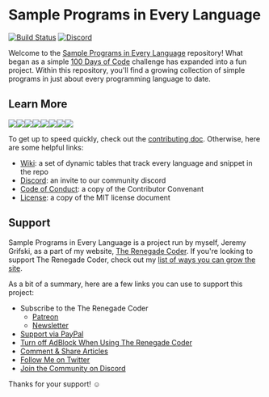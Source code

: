 # Sample Programs in Every Language

[![Build Status](https://travis-ci.com/TheRenegadeCoder/sample-programs.svg?branch=master)](https://travis-ci.com/TheRenegadeCoder/sample-programs)
[![Discord](https://img.shields.io/discord/612072397545275424)](https://discord.gg/Jhmtj7Z)  


Welcome to the [Sample Programs in Every Language][0] repository! What began
as a simple [100 Days of Code][1] challenge has expanded into a fun project.
Within this repository, you'll find a growing collection of simple programs
in just about every programming language to date.

## Learn More

[![](https://sourcerer.io/fame/jrg94/TheRenegadeCoder/sample-programs/images/0)](https://sourcerer.io/fame/jrg94/TheRenegadeCoder/sample-programs/links/0)[![](https://sourcerer.io/fame/jrg94/TheRenegadeCoder/sample-programs/images/1)](https://sourcerer.io/fame/jrg94/TheRenegadeCoder/sample-programs/links/1)[![](https://sourcerer.io/fame/jrg94/TheRenegadeCoder/sample-programs/images/2)](https://sourcerer.io/fame/jrg94/TheRenegadeCoder/sample-programs/links/2)[![](https://sourcerer.io/fame/jrg94/TheRenegadeCoder/sample-programs/images/3)](https://sourcerer.io/fame/jrg94/TheRenegadeCoder/sample-programs/links/3)[![](https://sourcerer.io/fame/jrg94/TheRenegadeCoder/sample-programs/images/4)](https://sourcerer.io/fame/jrg94/TheRenegadeCoder/sample-programs/links/4)[![](https://sourcerer.io/fame/jrg94/TheRenegadeCoder/sample-programs/images/5)](https://sourcerer.io/fame/jrg94/TheRenegadeCoder/sample-programs/links/5)[![](https://sourcerer.io/fame/jrg94/TheRenegadeCoder/sample-programs/images/6)](https://sourcerer.io/fame/jrg94/TheRenegadeCoder/sample-programs/links/6)[![](https://sourcerer.io/fame/jrg94/TheRenegadeCoder/sample-programs/images/7)](https://sourcerer.io/fame/jrg94/TheRenegadeCoder/sample-programs/links/7)

To get up to speed quickly, check out the [contributing doc][6]. Otherwise, 
here are some helpful links:

- [Wiki][5]: a set of dynamic tables that track every language and snippet in the repo
- [Discord][15]: an invite to our community discord
- [Code of Conduct][8]: a copy of the Contributor Convenant
- [License][9]: a copy of the MIT license document

## Support

Sample Programs in Every Language is a project run by myself, Jeremy Grifski, as
a part of my website, [The Renegade Coder][10]. If you're looking to support The Renegade Coder, check out my
[list of ways you can grow the site][11].

As a bit of a summary, here are a few links you can use to support this project:

- Subscribe to the The Renegade Coder
  - [Patreon][7]
  - [Newsletter][17]
- [Support via PayPal][12]
- [Turn off AdBlock When Using The Renegade Coder][13]
- [Comment & Share Articles][0]
- [Follow Me on Twitter][14]
- [Join the Community on Discord][15]

Thanks for your support! :relaxed:

[0]: https://therenegadecoder.com/code/sample-programs-in-every-language/
[1]: http://www.100daysofcode.com/
[2]: https://therenegadecoder.com/code/hello-world-in-every-language/
[3]: https://therenegadecoder.com/code/reverse-a-string-in-every-language/
[4]: https://therenegadecoder.com/blog/the-coolest-programming-language-features/
[5]: https://github.com/jrg94/sample-programs/wiki
[6]: https://github.com/jrg94/sample-programs/blob/master/.github/CONTRIBUTING.md
[7]: https://www.patreon.com/TheRenegadeCoder
[8]: https://github.com/jrg94/sample-programs/blob/master/.github/CODE_OF_CONDUCT.md
[9]: https://github.com/jrg94/sample-programs/blob/master/LICENSE
[10]: https://therenegadecoder.com/
[11]: https://therenegadecoder.com/blog/ways-you-can-help-grow-the-renegade-coder/
[12]: https://www.paypal.me/therenegadecoder
[13]: https://help.getadblock.com/support/solutions/articles/6000163989-how-do-i-pause-or-disable-adblock-
[14]: https://twitter.com/RenegadeCoder94
[15]: https://discord.gg/Jhmtj7Z
[16]: https://therenegadecoder.com/code/longest-palindrome-substring-in-every-language/
[17]: https://newsletter.therenegadecoder.com/
[18]: https://therenegadecoder.com/code/fizz-buzz-in-every-language/
[19]: https://therenegadecoder.com/code/python-code-snippets-for-everyday-problems/
